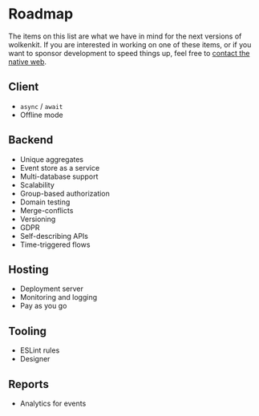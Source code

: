 # Roadmap

The items on this list are what we have in mind for the next versions of wolkenkit. If you are interested in working on one of these items, or if you want to sponsor development to speed things up, feel free to [contact the native web](mailto:hello@thenativeweb.io).

## Client

- `async` / `await`
- Offline mode

## Backend

- Unique aggregates
- Event store as a service
- Multi-database support
- Scalability
- Group-based authorization
- Domain testing
- Merge-conflicts
- Versioning
- GDPR
- Self-describing APIs
- Time-triggered flows

## Hosting

- Deployment server
- Monitoring and logging
- Pay as you go

## Tooling

- ESLint rules
- Designer

## Reports

- Analytics for events
